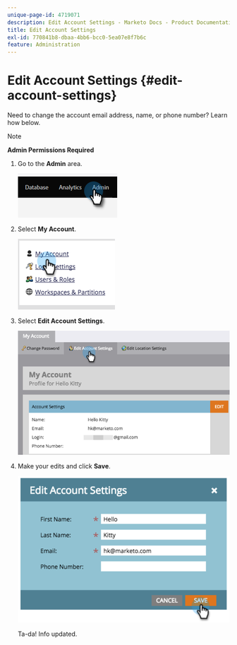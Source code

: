 ```yaml
---
unique-page-id: 4719071
description: Edit Account Settings - Marketo Docs - Product Documentation
title: Edit Account Settings
exl-id: 770841b8-dbaa-4bb6-bcc0-5ea07e8f7b6c
feature: Administration
---
```

# Edit Account Settings {#edit-account-settings}

Need to change the account email address, name, or phone number? Learn how below.

>[!NOTE]
>
>**Admin Permissions Required**

1. Go to the **Admin** area.

   ![](assets/edit-account-settings-1.png)

1. Select **My Account**.

   ![](assets/edit-account-settings-2.png)

1. Select **Edit Account Settings**.

   ![](assets/edit-account-settings-3.png)

1. Make your edits and click **Save**.

   ![](assets/edit-account-settings-4.png)

   Ta-da! Info updated.
